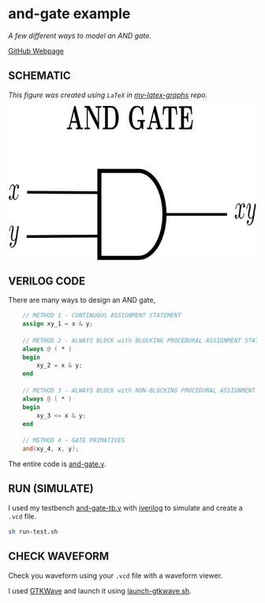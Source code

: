 # and-gate example

_A few different ways to model an AND gate._

[GitHub Webpage](https://jeffdecola.github.io/my-systemverilog-examples/)

## SCHEMATIC

_This figure was created using `LaTeX` in
[my-latex-graphs](https://github.com/JeffDeCola/my-latex-graphs/tree/master/mathematics/applied/electrical-engineering/logic/and-gate)
repo._

<p align="center">
    <img src="svgs/and-gate.svg"
    align="middle"
</p>

## VERILOG CODE

There are many ways to design an AND gate,

```verilog
    // METHOD 1 - CONTINUOUS ASSIGNMENT STATEMENT
    assign xy_1 = x & y;

    // METHOD 2 - ALWAYS BLOCK with BLOCKING PROCEDURAL ASSIGNMENT STATEMENT
    always @ ( * )
    begin
        xy_2 = x & y;
    end

    // METHOD 3 - ALWAYS BLOCK with NON-BLOCKING PROCEDURAL ASSIGNMENT STATEMENT
    always @ ( * )
    begin
        xy_3 <= x & y;
    end

    // METHOD 4 - GATE PRIMATIVES
    and(xy_4, x, y);
```

The entire code is
[and-gate.v](and-gate.v).

## RUN (SIMULATE)

I used my testbench
[and-gate-tb.v](and-gate-tb.v) with
[iverilog](https://github.com/JeffDeCola/my-cheat-sheets/tree/master/hardware/tools/simulation/iverilog-cheat-sheet)
to simulate and create a `.vcd` file.

```bash
sh run-test.sh
```

## CHECK WAVEFORM

Check you waveform using your `.vcd` file with a waveform viewer.

I used [GTKWave](https://github.com/JeffDeCola/my-cheat-sheets/tree/master/hardware/tools/simulation/gtkwave-cheat-sheet)
and launch it using
[launch-gtkwave.sh](launch-gtkwave.sh).
